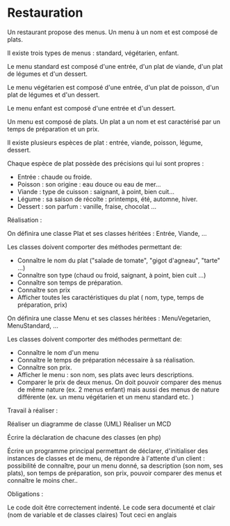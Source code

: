 # Restauration


Un restaurant propose des menus. Un menu à un nom et est composé de plats.

Il existe trois types de menus : standard, végétarien, enfant.

Le menu standard est composé d'une entrée, d'un plat de viande, d'un plat de légumes et d'un dessert.

Le menu végétarien est composé d'une entrée, d'un plat de poisson, d'un plat de légumes et d'un dessert.

Le menu enfant est composé d'une entrée et d'un dessert.

Un menu est composé de plats. Un plat a un nom et est caractérisé par un temps de préparation et un prix.

Il existe plusieurs espèces de plat : entrée, viande, poisson, légume, dessert.

Chaque espèce de plat possède des précisions qui lui sont propres :

* Entrée : chaude ou froide.
* Poisson : son origine : eau douce ou eau de mer…
* Viande : type de cuisson : saignant, à point, bien cuit…
* Légume : sa saison de récolte : printemps, été, automne, hiver.
* Dessert : son parfum : vanille, fraise, chocolat …

Réalisation :

On définira une classe Plat et ses classes héritées : Entrée, Viande, …

Les classes doivent comporter des méthodes permettant de:

* Connaître le nom du plat ("salade de tomate", "gigot d'agneau", "tarte" …)
* Connaître son type (chaud ou froid, saignant, à point, bien cuit …)
* Connaître son temps de préparation.
* Connaître son prix
* Afficher toutes les caractéristiques du plat ( nom, type, temps de préparation, prix)



On définira une classe Menu et ses classes héritées : MenuVegetarien, MenuStandard, …

Les classes doivent comporter des méthodes permettant de:

* Connaître le nom d'un menu
* Connaître le temps de préparation nécessaire à sa réalisation.
* Connaître son prix.
* Afficher le menu : son nom, ses plats avec leurs descriptions.
* Comparer le prix de deux menus. On doit pouvoir comparer des menus de même nature (ex. 2 menus enfant) mais aussi des menus de nature différente (ex. un menu végétarien et un menu standard etc. )


Travail à réaliser :

Réaliser un diagramme de classe (UML)
Réaliser un MCD

Écrire la déclaration de chacune des classes (en php)

Écrire un programme principal permettant de déclarer, d'initialiser des instances de classes et de menu, de répondre à l'attente d'un client : possibilité de connaître, pour un menu donné, sa description (son nom, ses plats), son temps de préparation, son prix, pouvoir comparer des menus et connaître le moins cher..


Obligations :

Le code doit être correctement indenté.
Le code sera documenté et clair (nom de variable et de classes claires)
Tout ceci en anglais
